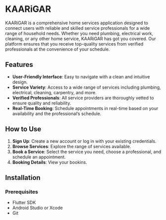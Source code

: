 # KAARiGAR

KAARiGAR is a comprehensive home services application designed to connect users with reliable and skilled service professionals for a wide range of household needs. Whether you need plumbing, electrical work, cleaning, or any other home service, KAARiGAR has got you covered. Our platform ensures that you receive top-quality services from verified professionals at the convenience of your schedule.

## Features

- **User-Friendly Interface**: Easy to navigate with a clean and intuitive design.
- **Service Variety**: Access to a wide range of services including plumbing, electrical, cleaning, carpentry, and more.
- **Verified Professionals**: All service providers are thoroughly vetted to ensure quality and reliability.
- **Real-Time Booking**: Schedule appointments in real-time based on your availability and the professional’s schedule.


## How to Use

1. **Sign Up**: Create a new account or log in with your existing credentials.
2. **Browse Services**: Explore the range of services available.
3. **Book a Service**: Select the service you need, choose a professional, and schedule an appointment.
4. **Booking Details**: View your bookins.

## Installation

### Prerequisites

- Flutter SDK
- Android Studio or Xcode
- Git


